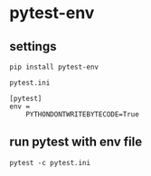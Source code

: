 # pytest-env

## settings

```
pip install pytest-env
```

`pytest.ini`

```
[pytest]
env =
    PYTHONDONTWRITEBYTECODE=True
```

## run pytest with env file

```
pytest -c pytest.ini
```
